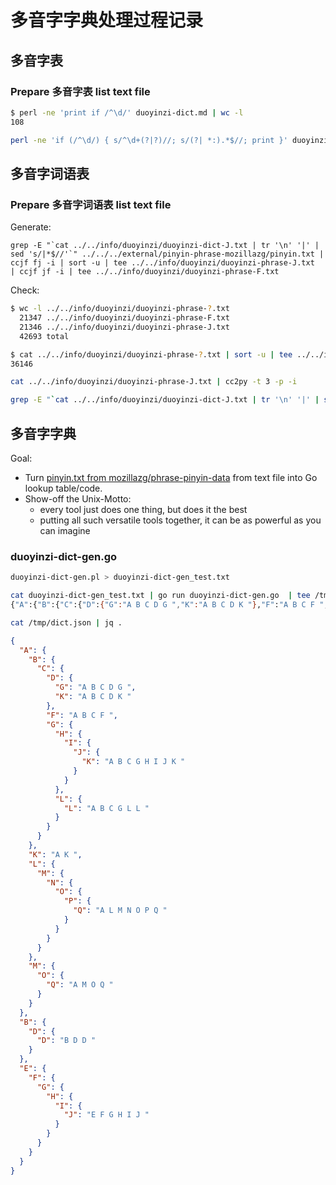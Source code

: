 # 多音字字典处理过程记录

## 多音字表

### Prepare 多音字表 list text file

```sh
$ perl -ne 'print if /^\d/' duoyinzi-dict.md | wc -l 
108

perl -ne 'if (/^\d/) { s/^\d+(?|?)//; s/(?| *:).*$//; print }' duoyinzi-dict.md | tee ../../info/duoyinzi/duoyinzi-dict-F.txt | ccjf fj -i | tee ../../info/duoyinzi/duoyinzi-dict-J.txt
```

## 多音字词语表

### Prepare 多音字词语表 list text file

Generate:

    grep -E "`cat ../../info/duoyinzi/duoyinzi-dict-J.txt | tr '\n' '|' | sed 's/|*$//'`" ../../../external/pinyin-phrase-mozillazg/pinyin.txt | ccjf fj -i | sort -u | tee ../../info/duoyinzi/duoyinzi-phrase-J.txt  | ccjf jf -i | tee ../../info/duoyinzi/duoyinzi-phrase-F.txt

Check:

```sh
$ wc -l ../../info/duoyinzi/duoyinzi-phrase-?.txt
  21347 ../../info/duoyinzi/duoyinzi-phrase-F.txt
  21346 ../../info/duoyinzi/duoyinzi-phrase-J.txt
  42693 total

$ cat ../../info/duoyinzi/duoyinzi-phrase-?.txt | sort -u | tee ../../info/duoyinzi/duoyinzi-phrase.txt | wc -l
36146

cat ../../info/duoyinzi/duoyinzi-phrase-J.txt | cc2py -t 3 -p -i

grep -E "`cat ../../info/duoyinzi/duoyinzi-dict-J.txt | tr '\n' '|' | sed 's/|*$//'`" ../../info/duoyinzi/duoyinzi-phrase-J.txt
```

## 多音字字典

Goal: 

- Turn [pinyin.txt from mozillazg/phrase-pinyin-data](https://github.com/mozillazg/phrase-pinyin-data/) from text file into Go lookup table/code. 
- Show-off the Unix-Motto:
  * every tool just does one thing, but does it the best
  * putting all such versatile tools together, it can be as powerful as you can imagine

### duoyinzi-dict-gen.go

```sh
duoyinzi-dict-gen.pl > duoyinzi-dict-gen_test.txt

cat duoyinzi-dict-gen_test.txt | go run duoyinzi-dict-gen.go  | tee /tmp/dict.json
{"A":{"B":{"C":{"D":{"G":"A B C D G ","K":"A B C D K "},"F":"A B C F ","G":{"H":{"I":{"J":{"K":"A B C G H I J K "}}},"L":{"L":"A B C G L L "}}}},"K":"A K ","L":{"M":{"N":{"O":{"P":{"Q":"A L M N O P Q "}}}}},"M":{"O":{"Q":"A M O Q "}}},"B":{"D":{"D":"B D D "}},"E":{"F":{"G":{"H":{"I":{"J":"E F G H I J "}}}}}}

cat /tmp/dict.json | jq .
```

```json
{
  "A": {
    "B": {
      "C": {
        "D": {
          "G": "A B C D G ",
          "K": "A B C D K "
        },
        "F": "A B C F ",
        "G": {
          "H": {
            "I": {
              "J": {
                "K": "A B C G H I J K "
              }
            }
          },
          "L": {
            "L": "A B C G L L "
          }
        }
      }
    },
    "K": "A K ",
    "L": {
      "M": {
        "N": {
          "O": {
            "P": {
              "Q": "A L M N O P Q "
            }
          }
        }
      }
    },
    "M": {
      "O": {
        "Q": "A M O Q "
      }
    }
  },
  "B": {
    "D": {
      "D": "B D D "
    }
  },
  "E": {
    "F": {
      "G": {
        "H": {
          "I": {
            "J": "E F G H I J "
          }
        }
      }
    }
  }
}
```


